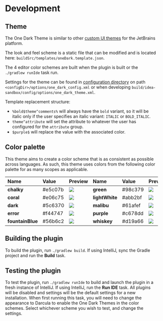 # Development

## Theme

The One Dark Theme is similar to other [custom UI themes](https://blog.jetbrains.com/idea/2019/03/brighten-up-your-day-add-color-to-intellij-idea) for the JetBrains platform.

The look and feel scheme is a static file that can be modified and is located here: `buildSrc/templates/oneDark.template.json`.

The 4 editor color schemes are built when the plugin is built or the `./gradlew runIde` task run.

Settings for the theme can be found in [configuration directory](https://intellij-support.jetbrains.com/hc/en-us/articles/206544519-Directories-used-by-the-IDE-to-store-settings-caches-plugins-and-logs)
on path `<configDir>/options/one_dark_config.xml` or when developing `build/idea-sandbox/config/options/one_dark_theme.xml`.

Template replacement structure:

- `%bold$theme^comments%` will always have the `bold` variant, so it will be italic only if the user specifies an italic variant: `ITALIC` or `BOLD_ITALIC`.
- `theme^attribute` will set the attribute to whatever the user has configured for the `attribute` group.
- `$purple$` will replace the value with the associated color.

## Color palette

This theme aims to create a color scheme that is as consistent as possible across languages. 
As such, this theme uses colors from the following color palette for as many scopes as applicable.

| Name | Value | Preview | Name | Value | Preview |
| :--- | :--- | :--- | :--- | :--- | :--- |
| **chalky** | \#e5c07b | ![](https://raw.githubusercontent.com/one-dark/jetbrains-one-dark-theme/master/docs/colors/chalky.jpg) | **green** | \#98c379 | ![](https://raw.githubusercontent.com/one-dark/jetbrains-one-dark-theme/master/docs/colors/green.jpg) |
| **coral** | \#e06c75 | ![](https://raw.githubusercontent.com/one-dark/jetbrains-one-dark-theme/master/docs/colors/coral.jpg) | **lightWhite** | \#abb2bf | ![](https://raw.githubusercontent.com/one-dark/jetbrains-one-dark-theme/master/docs/colors/light-white.jpg) |
| **dark** | \#5c6370 | ![](https://raw.githubusercontent.com/one-dark/jetbrains-one-dark-theme/master/docs/colors/dark.jpg) | **malibu** | \#61afef | ![](https://raw.githubusercontent.com/one-dark/jetbrains-one-dark-theme/master/docs/colors/malibu.jpg) |
| **error** | \#f44747 | ![](https://raw.githubusercontent.com/one-dark/jetbrains-one-dark-theme/master/docs/colors/error.jpg) | **purple** | \#c678dd | ![](https://raw.githubusercontent.com/one-dark/jetbrains-one-dark-theme/master/docs/colors/purple.jpg) |
| **fountainBlue** | \#56b6c2 | ![](https://raw.githubusercontent.com/one-dark/jetbrains-one-dark-theme/master/docs/colors/fountain-blue.jpg) | **whiskey** | \#d19a66 | ![](https://raw.githubusercontent.com/one-dark/jetbrains-one-dark-theme/master/docs/colors/whiskey.jpg) |

## Building the plugin

To build the plugin, run `./gradlew build`. 
If using IntelliJ, sync the Gradle project and run the **Build** task.

## Testing the plugin

To test the plugin, run `./gradlew runIde` to build and launch the plugin in a fresh instance of IntelliJ. 
If using IntelliJ, run the **Run IDE** task. 
All plugins will be disabled and settings will be the default settings for a new installation. 
When first running this task, you will need to change the appearance to Darcula to enable the One Dark Themes in the color schemes. 
Select whichever scheme you wish to test, and change the settings.

